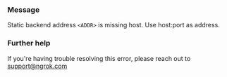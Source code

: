 
### Message
Static backend address <code>&lt;ADDR&gt;</code> is missing host. Use host:port as address.

### Further help
If you're having trouble resolving this error, please reach out to [support@ngrok.com](mailto:support@ngrok.com?subject=Help%20with%20ERR_NGROK_6507)

